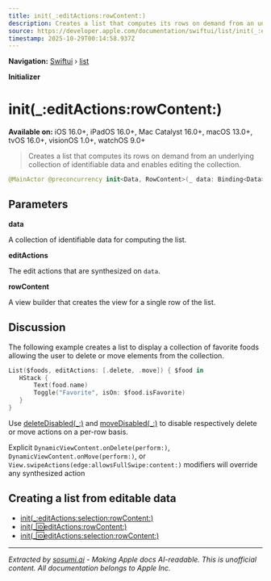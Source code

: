 ```yaml
---
title: init(_:editActions:rowContent:)
description: Creates a list that computes its rows on demand from an underlying collection of identifiable data and enables editing the collection.
source: https://developer.apple.com/documentation/swiftui/list/init(_:editactions:rowcontent:)
timestamp: 2025-10-29T00:14:58.937Z
---
```


**Navigation:** [Swiftui](/documentation/swiftui) › [list](/documentation/swiftui/list)

**Initializer**

# init(_:editActions:rowContent:)

**Available on:** iOS 16.0+, iPadOS 16.0+, Mac Catalyst 16.0+, macOS 13.0+, tvOS 16.0+, visionOS 1.0+, watchOS 9.0+

> Creates a list that computes its rows on demand from an underlying collection of identifiable data and enables editing the collection.

```swift
@MainActor @preconcurrency init<Data, RowContent>(_ data: Binding<Data>, editActions: EditActions<Data>, @ViewBuilder rowContent: @escaping (Binding<Data.Element>) -> RowContent) where Content == ForEach<IndexedIdentifierCollection<Data, Data.Element.ID>, Data.Element.ID, EditableCollectionContent<RowContent, Data>>, Data : MutableCollection, Data : RandomAccessCollection, RowContent : View, Data.Element : Identifiable, Data.Index : Hashable
```

## Parameters

**data**

A collection of identifiable data for computing the list.



**editActions**

The edit actions that are synthesized on `data`.



**rowContent**

A view builder that creates the view for a single row of the list.



## Discussion

The following example creates a list to display a collection of favorite foods allowing the user to delete or move elements from the collection.

```swift
List($foods, editActions: [.delete, .move]) { $food in
   HStack {
       Text(food.name)
       Toggle("Favorite", isOn: $food.isFavorite)
   }
}
```

Use [deleteDisabled(_:)](/documentation/swiftui/view/deletedisabled(_:)) and [moveDisabled(_:)](/documentation/swiftui/view/movedisabled(_:)) to disable respectively delete or move actions on a per-row basis.

Explicit `DynamicViewContent.onDelete(perform:)`, `DynamicViewContent.onMove(perform:)`, or `View.swipeActions(edge:allowsFullSwipe:content:)` modifiers will override any synthesized action

## Creating a list from editable data

- [init(_:editActions:selection:rowContent:)](/documentation/swiftui/list/init(_:editactions:selection:rowcontent:))
- [init(_:id:editActions:rowContent:)](/documentation/swiftui/list/init(_:id:editactions:rowcontent:))
- [init(_:id:editActions:selection:rowContent:)](/documentation/swiftui/list/init(_:id:editactions:selection:rowcontent:))

---

*Extracted by [sosumi.ai](https://sosumi.ai) - Making Apple docs AI-readable.*
*This is unofficial content. All documentation belongs to Apple Inc.*
